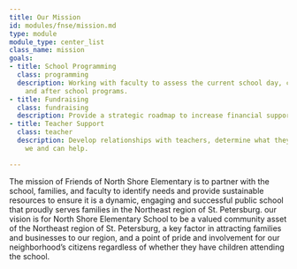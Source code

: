 ```yaml
---
title: Our Mission
id: modules/fnse/mission.md
type: module
module_type: center_list
class_name: mission
goals:
- title: School Programming
  class: programming
  description: Working with faculty to assess the current school day, curriculum,
    and after school programs.
- title: Fundraising
  class: fundraising
  description: Provide a strategic roadmap to increase financial support.
- title: Teacher Support
  class: teacher
  description: Develop relationships with teachers, determine what they need and how
    we and can help.

---
```

The mission of Friends of North Shore Elementary is to partner with the school, families, and faculty to identify needs and provide sustainable resources to ensure it is a dynamic, engaging and successful public school that proudly serves families in the Northeast region of St. Petersburg. our vision is for North Shore Elementary School to be a valued community asset of the Northeast region of St. Petersburg, a key factor in attracting families and businesses to our region, and a point of pride and involvement for our neighborhood’s citizens regardless of whether they have children attending the school.